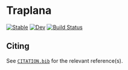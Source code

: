 # Traplana

[![Stable](https://img.shields.io/badge/docs-stable-blue.svg)](https://stephans3.github.io/Traplana.jl/stable/)
[![Dev](https://img.shields.io/badge/docs-dev-blue.svg)](https://stephans3.github.io/Traplana.jl/dev/)
[![Build Status](https://github.com/stephans3/Traplana.jl/actions/workflows/CI.yml/badge.svg?branch=main)](https://github.com/stephans3/Traplana.jl/actions/workflows/CI.yml?query=branch%3Amain)

## Citing

See [`CITATION.bib`](CITATION.bib) for the relevant reference(s).
